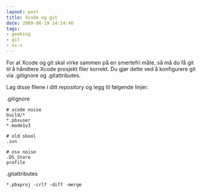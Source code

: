 ```yaml
---
layout: post
title: Xcode og git
date: 2009-06-19 14:14:40
tags: 
- geeking
- git
- os-x
---
```

For at Xcode og git skal virke sammen på en smertefri måte, så må du få git til å håndtere Xcode prosjekt filer korrekt. Du gjør dette ved å konfigurere git via .gitignore og .gitattributes.

Lag disse filene i ditt repository og legg til følgende linjer:

.gitignore

	# xcode noise
	build/*
	*.pbxuser
	*.mode1v3

	# old skool
	.svn

	# osx noise
	.DS_Store
	profile


.gitattributes

	*.pbxproj -crlf -diff -merge
